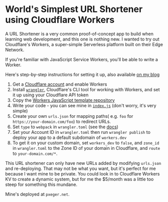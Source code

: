 # World's Simplest URL Shortener using Cloudflare Workers
A URL Shortener is a very common proof-of-concept app to build when learning web development, and this one is nothing new.
I wanted to try out Cloudflare's Workers, a super-simple Serverless platform built on their Edge Network.

If you're familiar with JavaScript Service Workers, you'll be able to write a Worker.

Here's step-by-step instructions for setting it up, also available [on my blog](https://www.pxeger.com/2020-08-06-world's-simplest-url-shortener-using-cloudflare-workers)

1. Get a [Cloudflare account](https://cloudflare.com) and enable Workers
2. Install [`wrangler`](https://github.com/cloudflare/wrangler), Cloudflare's CLI tool for working with Workers, and set it up using your Cloudflare API token
3. Copy the [Workers JavaScript template repository](https://github.com/cloudflare/worker-template)
4. Write your code - you can see mine in [`index.js`](./index.js) (don't worry, it's very simple)
4. Create your own `urls.json` for mapping paths( e.g. `foo` for `https://your-domain.com/foo`) to redirect URLs.
5. Set `type` to `webpack` in `wrangler.toml` (see the [docs](https://developers.cloudflare.com/workers/tooling/wrangler/webpack/))
6. Set your Account ID in `wrangler.toml` then run `wrangler publish` to deploy your app to a default subdomain of `workers.dev`
7. To get it on your custom domain, set `workers_dev` to `false`, and `zone_id` in `wrangler.toml` to the Zone ID of your domain in Cloudflare, and `route` to `your-domain.com/*`.

This URL shortener can only have new URLs added by modifying `urls.json` and re-deploying. That may not be what you want, but it's perfect for me because I want mine to be private. You could look in to Cloudflare Workers KV to create a dynamic system, but for me the $5/month was a little too steep for something this mundane.

Mine's deployed at `pxeger.net`.
